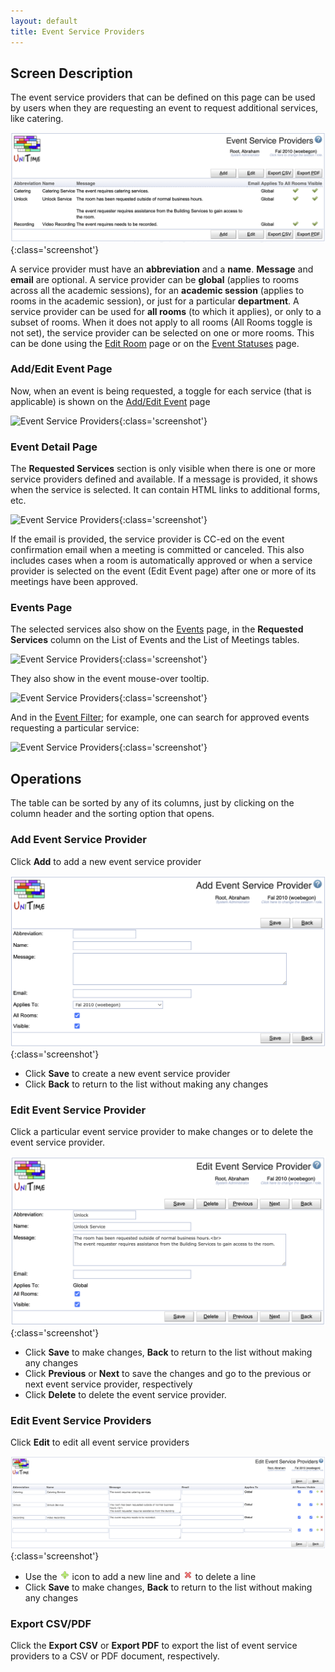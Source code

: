 ```yaml
---
layout: default
title: Event Service Providers
---
```



## Screen Description

The event service providers that can be defined on this page can be used by users when they are requesting an event to request additional services, like catering.

![Event Service Providers](images/event-service-providers-2.png){:class='screenshot'}

A service provider must have an **abbreviation** and a **name**. **Message** and **email** are optional. A service provider can be **global** (applies to rooms across all the academic sessions), for an **academic session** (applies to rooms in the academic session), or just for a particular **department**. A service provider can be used for **all rooms** (to which it applies), or only to a subset of rooms. When it does not apply to all rooms (All Rooms toggle is not set), the service provider can be selected on one or more rooms. This can be done using the [Edit Room](edit-room) page or on the [Event Statuses](event-statuses) page.

### Add/Edit Event Page

Now, when an event is being requested, a toggle for each service (that is applicable) is shown on the [Add/Edit Event](add-event) page

![Event Service Providers](images/event-service-providers-1.png){:class='screenshot'}

### Event Detail Page

The **Requested Services** section is only visible when there is one or more service providers defined and available. If a message is provided, it shows when the service is selected. It can contain HTML links to additional forms, etc.

![Event Service Providers](images/event-service-providers-3.png){:class='screenshot'}

If the email is provided, the service provider is CC-ed on the event confirmation email when a meeting is committed or canceled. This also includes cases when a room is automatically approved or when a service provider is selected on the event (Edit Event page) after one or more of its meetings have been approved.

### Events Page

The selected services also show on the [Events](events) page, in the **Requested Services** column on the List of Events and the List of Meetings tables.

![Event Service Providers](images/event-service-providers-4.png){:class='screenshot'}

They also show in the event mouse-over tooltip.

![Event Service Providers](images/event-service-providers-5.png){:class='screenshot'}

And in the [Event Filter](events-event-filter); for example, one can search for approved events requesting a particular service:

![Event Service Providers](images/event-service-providers-6.png){:class='screenshot'}

## Operations

The table can be sorted by any of its columns, just by clicking on the column header and the sorting option that opens.

### Add Event Service Provider
Click **Add** to add a new event service provider

![Event Service Providers](images/event-service-providers-7.png){:class='screenshot'}

* Click **Save** to create a new event service provider
* Click **Back** to return to the list without making any changes

### Edit Event Service Provider
Click a particular event service provider to make changes or to delete the event service provider.

![Event Service Providers](images/event-service-providers-8.png){:class='screenshot'}

* Click **Save** to make changes, **Back** to return to the list without making any changes
* Click **Previous** or **Next** to save the changes and go to the previous or next event service provider, respectively
* Click **Delete** to delete the event service provider.

### Edit Event Service Providers
Click **Edit** to edit all event service providers

![Event Service Providers](images/event-service-providers-9.png){:class='screenshot'}

* Use the ![Add](images/icon-add.png) icon to add a new line and ![Delete](images/icon-delete.png) to delete a line
* Click **Save** to make changes, **Back** to return to the list without making any changes

### Export CSV/PDF
Click the **Export CSV** or **Export PDF** to export the list of event service providers to a CSV or PDF document, respectively.